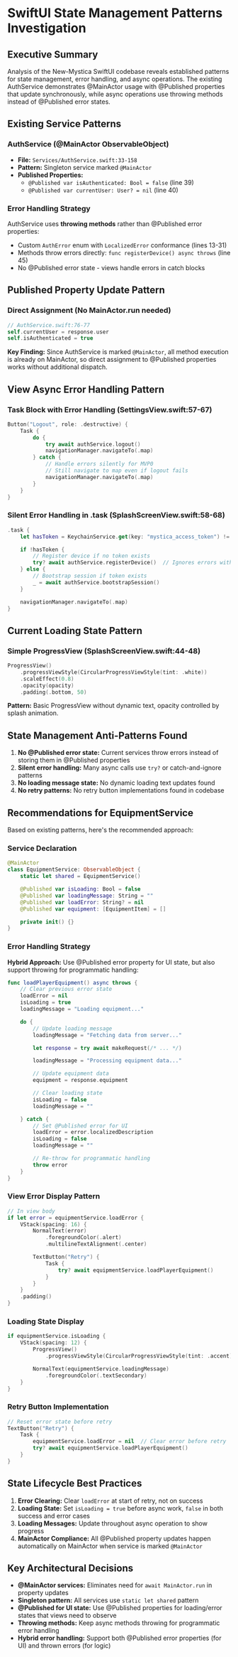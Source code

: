 # SwiftUI State Management Patterns Investigation

## Executive Summary

Analysis of the New-Mystica SwiftUI codebase reveals established patterns for state management, error handling, and async operations. The existing AuthService demonstrates @MainActor usage with @Published properties that update synchronously, while async operations use throwing methods instead of @Published error states.

## Existing Service Patterns

### AuthService (@MainActor ObservableObject)
- **File:** `Services/AuthService.swift:33-158`
- **Pattern:** Singleton service marked `@MainActor`
- **Published Properties:**
  - `@Published var isAuthenticated: Bool = false` (line 39)
  - `@Published var currentUser: User? = nil` (line 40)

### Error Handling Strategy
AuthService uses **throwing methods** rather than @Published error properties:
- Custom `AuthError` enum with `LocalizedError` conformance (lines 13-31)
- Methods throw errors directly: `func registerDevice() async throws` (line 45)
- No @Published error state - views handle errors in catch blocks

## Published Property Update Pattern

### Direct Assignment (No MainActor.run needed)
```swift
// AuthService.swift:76-77
self.currentUser = response.user
self.isAuthenticated = true
```
**Key Finding:** Since AuthService is marked `@MainActor`, all method execution is already on MainActor, so direct assignment to @Published properties works without additional dispatch.

## View Async Error Handling Pattern

### Task Block with Error Handling (SettingsView.swift:57-67)
```swift
Button("Logout", role: .destructive) {
    Task {
        do {
            try await authService.logout()
            navigationManager.navigateTo(.map)
        } catch {
            // Handle errors silently for MVP0
            // Still navigate to map even if logout fails
            navigationManager.navigateTo(.map)
        }
    }
}
```

### Silent Error Handling in .task (SplashScreenView.swift:58-68)
```swift
.task {
    let hasToken = KeychainService.get(key: "mystica_access_token") != nil

    if !hasToken {
        // Register device if no token exists
        try? await authService.registerDevice()  // Ignores errors with try?
    } else {
        // Bootstrap session if token exists
        _ = await authService.bootstrapSession()
    }

    navigationManager.navigateTo(.map)
}
```

## Current Loading State Pattern

### Simple ProgressView (SplashScreenView.swift:44-48)
```swift
ProgressView()
    .progressViewStyle(CircularProgressViewStyle(tint: .white))
    .scaleEffect(0.8)
    .opacity(opacity)
    .padding(.bottom, 50)
```
**Pattern:** Basic ProgressView without dynamic text, opacity controlled by splash animation.

## State Management Anti-Patterns Found

1. **No @Published error state:** Current services throw errors instead of storing them in @Published properties
2. **Silent error handling:** Many async calls use `try?` or catch-and-ignore patterns
3. **No loading message state:** No dynamic loading text updates found
4. **No retry patterns:** No retry button implementations found in codebase

## Recommendations for EquipmentService

Based on existing patterns, here's the recommended approach:

### Service Declaration
```swift
@MainActor
class EquipmentService: ObservableObject {
    static let shared = EquipmentService()

    @Published var isLoading: Bool = false
    @Published var loadingMessage: String = ""
    @Published var loadError: String? = nil
    @Published var equipment: [EquipmentItem] = []

    private init() {}
}
```

### Error Handling Strategy
**Hybrid Approach:** Use @Published error property for UI state, but also support throwing for programmatic handling:

```swift
func loadPlayerEquipment() async throws {
    // Clear previous error state
    loadError = nil
    isLoading = true
    loadingMessage = "Loading equipment..."

    do {
        // Update loading message
        loadingMessage = "Fetching data from server..."

        let response = try await makeRequest(/* ... */)

        loadingMessage = "Processing equipment data..."

        // Update equipment data
        equipment = response.equipment

        // Clear loading state
        isLoading = false
        loadingMessage = ""

    } catch {
        // Set @Published error for UI
        loadError = error.localizedDescription
        isLoading = false
        loadingMessage = ""

        // Re-throw for programmatic handling
        throw error
    }
}
```

### View Error Display Pattern
```swift
// In view body
if let error = equipmentService.loadError {
    VStack(spacing: 16) {
        NormalText(error)
            .foregroundColor(.alert)
            .multilineTextAlignment(.center)

        TextButton("Retry") {
            Task {
                try? await equipmentService.loadPlayerEquipment()
            }
        }
    }
    .padding()
}
```

### Loading State Display
```swift
if equipmentService.isLoading {
    VStack(spacing: 12) {
        ProgressView()
            .progressViewStyle(CircularProgressViewStyle(tint: .accent))

        NormalText(equipmentService.loadingMessage)
            .foregroundColor(.textSecondary)
    }
}
```

### Retry Button Implementation
```swift
// Reset error state before retry
TextButton("Retry") {
    Task {
        equipmentService.loadError = nil  // Clear error before retry
        try? await equipmentService.loadPlayerEquipment()
    }
}
```

## State Lifecycle Best Practices

1. **Error Clearing:** Clear `loadError` at start of retry, not on success
2. **Loading State:** Set `isLoading = true` before async work, `false` in both success and error cases
3. **Loading Messages:** Update throughout async operation to show progress
4. **MainActor Compliance:** All @Published property updates happen automatically on MainActor when service is marked `@MainActor`

## Key Architectural Decisions

- **@MainActor services:** Eliminates need for `await MainActor.run` in property updates
- **Singleton pattern:** All services use `static let shared` pattern
- **@Published for UI state:** Use @Published properties for loading/error states that views need to observe
- **Throwing methods:** Keep async methods throwing for programmatic error handling
- **Hybrid error handling:** Support both @Published error properties (for UI) and thrown errors (for logic)